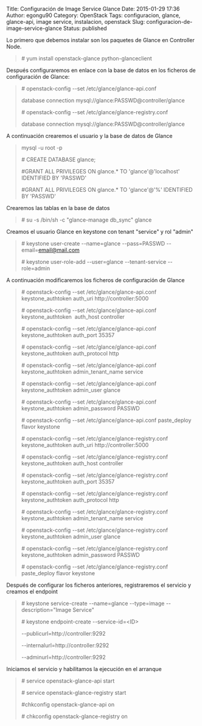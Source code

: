 Title: Configuración de Image Service Glance
Date: 2015-01-29 17:36
Author: egongu90
Category: OpenStack
Tags: configuracion, glance, glance-api, image service, instalacion, openstack
Slug: configuracion-de-image-service-glance
Status: published

Lo primero que debemos instalar son los paquetes de Glance en Controller
Node.

> \# yum install openstack-glance python-glanceclient

Después configuraremos en enlace con la base de datos en los ficheros de
configuración de Glance:

> \# openstack-config --set /etc/glance/glance-api.conf
>
> database connection mysql://glance:PASSWD@controller/glance
>
> \# openstack-config --set /etc/glance/glance-registry.conf
>
> database connection mysql://glance:PASSWD@controller/glance

A continuación crearemos el usuario y la base de datos de Glance

> mysql -u root -p
>
> \# CREATE DATABASE glance;
>
> \#GRANT ALL PRIVILEGES ON glance.\* TO 'glance'@'localhost' IDENTIFIED
> BY 'PASSWD'
>
> \#GRANT ALL PRIVILEGES ON glance.\* TO 'glance'@'%' IDENTIFIED BY
> 'PASSWD'

Crearemos las tablas en la base de datos

> \# su -s /bin/sh -c "glance-manage db\_sync" glance

Creamos el usuario Glance en keystone con tenant "service" y rol "admin"

> \# keystone user-create --name=glance --pass=PASSWD
> --email=email@mail.com
>
> \# keystone user-role-add --user=glance --tenant-service --role=admin

A continuación modificaremos los ficheros de configuración de Glance

> \# openstack-config --set /etc/glance/glance-api.conf
> keystone\_authtoken auth\_uri http://controller:5000
>
> \# openstack-config --set /etc/glance/glance-api.conf
> keystone\_authtoken  auth\_host controller
>
> \# openstack-config --set /etc/glance/glance-api.conf
> keystone\_authtoken auth\_port 35357
>
> \# openstack-config --set /etc/glance/glance-api.conf
> keystone\_authtoken auth\_protocol http
>
> \# openstack-config --set /etc/glance/glance-api.conf
> keystone\_authtoken admin\_tenant\_name service
>
> \# openstack-config --set /etc/glance/glance-api.conf
> keystone\_authtoken admin\_user glance
>
> \# openstack-config --set /etc/glance/glance-api.conf
> keystone\_authtoken admin\_password PASSWD
>
> \# openstack-config --set /etc/glance/glance-api.conf paste\_deploy
> flavor keystone
>
> \# openstack-config --set /etc/glance/glance-registry.conf
> keystone\_authtoken auth\_uri http://controller:5000
>
> \# openstack-config --set /etc/glance/glance-registry.conf
> keystone\_authtoken auth\_host controller
>
> \# openstack-config --set /etc/glance/glance-registry.conf
> keystone\_authtoken auth\_port 35357
>
> \# openstack-config --set /etc/glance/glance-registry.conf
> keystone\_authtoken auth\_protocol http
>
> \# openstack-config --set /etc/glance/glance-registry.conf
> keystone\_authtoken admin\_tenant\_name service
>
> \# openstack-config --set /etc/glance/glance-registry.conf
> keystone\_authtoken admin\_user glance
>
> \# openstack-config --set /etc/glance/glance-registry.conf
> keystone\_authtoken admin\_password PASSWD
>
> \# openstack-config --set /etc/glance/glance-registry.conf
> paste\_deploy flavor keystone

Después de configurar los ficheros anteriores, registraremos el servicio
y creamos el endpoint

> \# keystone service-create --name=glance --type=image
> --description="Image Service"
>
> \# keystone endpoint-create --service-id=\<ID\>
>
> --publicurl=http://controller:9292
>
> --internalurl=http://controller:9292
>
> --adminurl=http://controller:9292

Iniciamos el servicio y habilitamos la ejecución en el arranque

> \# service openstack-glance-api start
>
> \# service openstack-glance-registry start
>
> \#chkconfig openstack-glance-api on
>
> \# chkconfig openstack-glance-registry on
